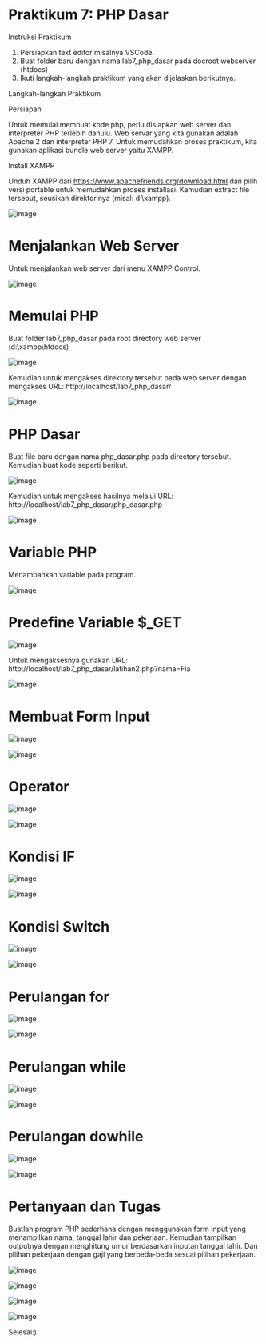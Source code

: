 # Praktikum 7: PHP Dasar

Instruksi Praktikum

1. Persiapkan text editor misalnya VSCode.
2. Buat folder baru dengan nama lab7_php_dasar pada docroot webserver (htdocs)
3. Ikuti langkah-langkah praktikum yang akan dijelaskan berikutnya.

Langkah-langkah Praktikum

Persiapan

Untuk memulai membuat kode php, perlu disiapkan web server dan interpreter PHP
terlebih dahulu. Web servar yang kita gunakan adalah Apache 2 dan interpreter PHP 7.
Untuk memudahkan proses praktikum, kita gunakan aplikasi bundle web server yaitu
XAMPP.

Install XAMPP

Unduh XAMPP dari https://www.apachefriends.org/download.html dan pilih versi
portable untuk memudahkan proses installasi. Kemudian extract file tersebut, seusikan
direktorinya (misal: d:\xampp).

![image](https://github.com/Alifiananda06/Lab7Web/assets/115884834/06456e83-ecc5-4661-a6ae-56e10eb34b75)


# Menjalankan Web Server

Untuk menjalankan web server dari menu XAMPP Control.

![image](https://github.com/Alifiananda06/Lab7Web/assets/115884834/a51d995f-87ac-45d3-a02c-da511bc35a91)


# Memulai PHP

Buat folder lab7_php_dasar pada root directory web server (d:\xampp\htdocs)

![image](https://github.com/Alifiananda06/Lab7Web/assets/115884834/cdb27868-62a8-441f-b91e-0a27d304b9e8)


Kemudian untuk mengakses direktory tersebut pada web server dengan mengakses URL:
http://localhost/lab7_php_dasar/

![image](https://github.com/Alifiananda06/Lab7Web/assets/115884834/85e64c80-99f4-404b-ba04-e99bc22375b2)


# PHP Dasar

Buat file baru dengan nama php_dasar.php pada directory tersebut. Kemudian buat
kode seperti berikut.

![image](https://github.com/Alifiananda06/Lab7Web/assets/115884834/0bf89d37-8b1a-47fd-9cdd-56009457c07b)


Kemudian untuk mengakses hasilnya melalui URL:
http://localhost/lab7_php_dasar/php_dasar.php

![image](https://github.com/Alifiananda06/Lab7Web/assets/115884834/3c877f1f-cd9d-462d-ac9d-f9dc49b93fd4)


# Variable PHP

Menambahkan variable pada program.

![image](https://github.com/Alifiananda06/Lab7Web/assets/115884834/f27fef38-1144-43f7-a3b6-5dc834e6617a)


# Predefine Variable $_GET

![image](https://github.com/Alifiananda06/Lab7Web/assets/115884834/cb9b195a-c564-47d6-b5d3-24459afe4e03)


Untuk mengaksesnya gunakan URL:
http://localhost/lab7_php_dasar/latihan2.php?nama=Fia

![image](https://github.com/Alifiananda06/Lab7Web/assets/115884834/48c29ce2-5086-4948-a755-43c3841eafe5)


# Membuat Form Input

![image](https://github.com/Alifiananda06/Lab7Web/assets/115884834/410dd46a-631c-417c-b90a-af2a723da4cc)


![image](https://github.com/Alifiananda06/Lab7Web/assets/115884834/20038c18-3de4-4a36-8383-c9c7167ed2cf)


# Operator

![image](https://github.com/Alifiananda06/Lab7Web/assets/115884834/211f7d6e-9713-4a84-bfde-dd945dbc3440)


![image](https://github.com/Alifiananda06/Lab7Web/assets/115884834/af1f2a30-a746-443d-8f22-b43433712081)


# Kondisi IF

![image](https://github.com/Alifiananda06/Lab7Web/assets/115884834/6537a6ad-e07b-4e23-ba8e-595e6f08195f)


![image](https://github.com/Alifiananda06/Lab7Web/assets/115884834/bc2f9670-861e-4e2e-b11b-3106d094ae24)


# Kondisi Switch

![image](https://github.com/Alifiananda06/Lab7Web/assets/115884834/c7e589ab-655f-4229-b000-6d88e22a63b9)


![image](https://github.com/Alifiananda06/Lab7Web/assets/115884834/3d6511b6-a309-4494-9735-8e8c37f067af)


# Perulangan for

![image](https://github.com/Alifiananda06/Lab7Web/assets/115884834/f7ee34d0-6a02-4e13-a6c6-18487281fd55)


![image](https://github.com/Alifiananda06/Lab7Web/assets/115884834/a277204e-30c1-4fae-9e30-4589e698cc82)


# Perulangan while

![image](https://github.com/Alifiananda06/Lab7Web/assets/115884834/fd090d63-e1f8-4427-8543-4363acea1eea)


![image](https://github.com/Alifiananda06/Lab7Web/assets/115884834/9efdfdd1-5311-4b3f-8ccb-7037597cb372)


# Perulangan dowhile

![image](https://github.com/Alifiananda06/Lab7Web/assets/115884834/497b405e-10da-4dc8-841c-3413c795ba6b)


![image](https://github.com/Alifiananda06/Lab7Web/assets/115884834/2d1b155b-ed9a-4bae-b59b-aed503e82096)


# Pertanyaan dan Tugas

Buatlah program PHP sederhana dengan menggunakan form input yang menampilkan
nama, tanggal lahir dan pekerjaan. Kemudian tampilkan outputnya dengan menghitung
umur berdasarkan inputan tanggal lahir. Dan pilihan pekerjaan dengan gaji yang
berbeda-beda sesuai pilihan pekerjaan.

![image](https://github.com/Alifiananda06/Lab7Web/assets/115884834/0656672c-6f8f-497f-8c2e-6fc2b5c2c19f)


![image](https://github.com/Alifiananda06/Lab7Web/assets/115884834/784b58f1-800a-4ff5-9050-e38b41590193)


![image](https://github.com/Alifiananda06/Lab7Web/assets/115884834/64ddb3b0-3e52-4d17-8ff5-9cd9945f6791)


![image](https://github.com/Alifiananda06/Lab7Web/assets/115884834/afd3248e-1ebd-4c7e-abfb-ac2de5d89f65)


Selesai:)
